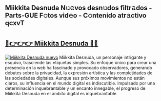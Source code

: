 ## Miikkita Desnuda N𝚞𝚎vos desn𝚞dos filtr𝚊dos - Parts-GUE F𝚘tos vid𝚎o - C𝚘ntenido atr𝚊ctivo qcxvT

# <h2><a href="http://mb12oac.tromn.icu/?c=Miikkita+Desnuda">🔗👉👉👉 Miikkita Desnuda 🔗🔗</a></h2>

[![Miikkita Desnuda nuevo](https://i.imgur.com/pEAQMta.gif)](http://mb12oac.tromn.icu/?c=Miikkita+Desnuda)
Miikkita Desnuda, un personaje intrigante y esquivo, trasciende las etiquetas simples. Su enfoque único para crear una presencia en la web ha fascinado y provocado observadores, generando debates sobre la privacidad, la expresión artística y las complejidades de las sociedades digitales. Aunque sus próximos movimientos no están claros, su influencia en el mundo digital es indiscutible. Impulsado por una determinación inquebrantable y un encanto innegable, el progreso de Miikkita Desnuda en el ámbito digital es inquebrantable.
